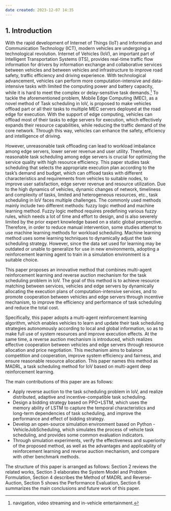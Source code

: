 ```yaml
---
date created: 2023-12-07 14:35
---
```


## 1. Introduction

With the rapid development of Internet of Things (IoT) and Information and Communication Technology (ICT), modern vehicles are undergoing a technological revolution. Internet of Vehicles (IoV), an important part of Intelligent Transportation Systems (ITS), provides real-time traffic flow information for drivers by information exchange and collaborative services between vehicles and between vehicles and infrastructure to improve road safety, traffic efficiency and driving experience. With technological advancement, vehicles can perform more computation-intensive and data-intensive tasks with limited the computing power and battery capacity, while it is hard to meet the complex or delay-sensitive task demands.[^1] To tackle the aforementioned problem, Mobile Edge Computing (MEC), as a novel method of Task scheduling in IoV, is proposed to make vehicles offload part or all their tasks to multiple MEC servers deployed at the road edge for execution. With the support of edge computing, vehicles can offload most of their tasks to edge servers for execution, which effectively expands their resource capabilities, while reducing the traffic demand of the core network. Through this way, vehicles can enhance the safety, efficiency and intelligence of driving.

[^1]:navigation, video streaming and in-vehicle entertainment.

However, unreasonable task offloading can lead to workload imbalance among edge servers, lower server revenue and user utility. Therefore, reasonable task scheduling among edge servers is crucial for optimizing the service quality with high resource efficiency. This paper studies task scheduling that selects the appropriate execution plan according to the task’s demand and budget, which can offload tasks with different characteristics and requirements from vehicles to suitable nodes, to improve user satisfaction, edge server revenue and resource utilization. Due to the high dynamics of vehicles, dynamic changes of network, timeliness and complexity of tasks, limited and heterogeneous resources, etc., task scheduling in IoV faces multiple challenges. The commonly used methods mainly include two different methods: fuzzy logic method and machine learning method. Fuzzy logic method requires predefining various fuzzy rules, which needs a lot of time and effort to design, and is also severely limited by the prior expert knowledge based on a static global perspective. Therefore, in order to reduce manual intervention, some studies attempt to use machine learning methods for workload scheduling. Machine learning method uses some learning techniques to dynamically adjust the task scheduling strategy. However, since the data set used for learning may be outdated or unable to generalize for use in new environments, adopting a reinforcement learning agent to train in a simulation environment is a suitable choice. 

This paper proposes an innovative method that combines multi-agent reinforcement learning and reverse auction mechanism for the task scheduling problem in IoV. The goal of this method is to achieve resource matching between services, vehicles and edge servers by dynamically allocating the execution plans of computation-intensive services, and to promote cooperation between vehicles and edge servers through incentive mechanism, to improve the efficiency and performance of task scheduling and reduce the total cost. 

Specifically, this paper adopts a multi-agent reinforcement learning algorithm, which enables vehicles to learn and update their task scheduling strategies autonomously according to local and global information, so as to make full use of system resources and improve execution effects. At the same time, a reverse auction mechanism is introduced, which realizes effective cooperation between vehicles and edge servers through resource allocation and price negotiation. This mechanism aims to balance competition and cooperation, improve system efficiency and fairness, and ensure reasonable resource allocation. This paper names this method as MADRL, a task scheduling method for IoV based on multi-agent deep reinforcement learning.

The main contributions of this paper are as follows:

- Apply reverse auction to the task scheduling problem in IoV, and realize distributed, adaptive and incentive-compatible task scheduling.
- Design a bidding strategy based on PPO+LSTM, which uses the memory ability of LSTM to capture the temporal characteristics and long-term dependencies of task scheduling, and improve the performance and effect of bidding strategy.
- Develop an open-source simulation environment based on Python - VehicleJobScheduling, which simulates the process of vehicle task scheduling, and provides some common evaluation indicators.
- Through simulation experiments, verify the effectiveness and superiority of the proposed method, as well as the advantages and applicability of reinforcement learning and reverse auction mechanism, and compare with other benchmark methods.

The structure of this paper is arranged as follows: Section 2 reviews the related works, Section 3 elaborates the System Model and Problem Formulation, Section 4 describes the Method of MADRL and Reverse-Auction, Section 5 shows the Performance Evaluation, Section 6 summarizes the main conclusions and future work of this paper.
